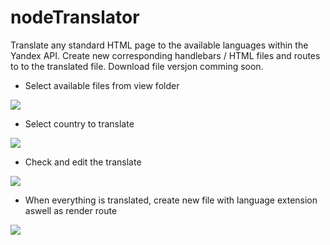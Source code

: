 # nodeTranslator
Translate any standard HTML page to the available languages within the Yandex API. Create new corresponding handlebars / HTML files and routes to to the translated file. Download file versjon comming soon.

<ul>
  <li>Select available files from view folder</li>
</ul>
<img src="https://github.com/sanderhelleso/nodeTranslator/blob/master/img/translator10.jpg">

<ul>
  <li>Select country to translate</li>
</ul>
<img src="https://github.com/sanderhelleso/nodeTranslator/blob/master/img/translator6.jpg">

<ul>
  <li>Check and edit the translate</li>
</ul>
<img src="https://github.com/sanderhelleso/nodeTranslator/blob/master/img/translator7.jpg">

<ul>
  <li>When everything is translated, create new file with language extension aswell as render route</li>
</ul>
<img src="https://github.com/sanderhelleso/nodeTranslator/blob/master/img/translator8.jpg">
